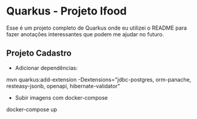 # Quarkus - Projeto Ifood

Esse é um projeto completo de Quarkus onde eu utilizei o README para fazer anotações interessantes que podem me ajudar no futuro.

## Projeto Cadastro

- Adicionar dependências:

mvn quarkus:add-extension -Dextensions="jdbc-postgres, orm-panache, resteasy-jsonb, openapi, hibernate-validator"

- Subir imagens com docker-compose

docker-compose up
